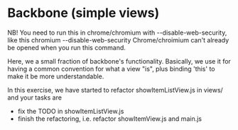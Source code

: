 Backbone (simple views)
==================

NB! You need to run this in chrome/chromium with --disable-web-security, like this
  chromium --disable-web-security
Chrome/chroimium can't already be opened when you run this command.

Here, we a small fraction of backbone's functionality. Basically, we use it for having a common convention for what a view "is", plus binding 'this' to make it be more understandable.

In this exercise, we have started to refactor showItemListView.js in views/ and your tasks are 
  - fix the TODO in showItemListView.js
  - finish the refactoring, i.e. refactor showItemView.js and main.js
